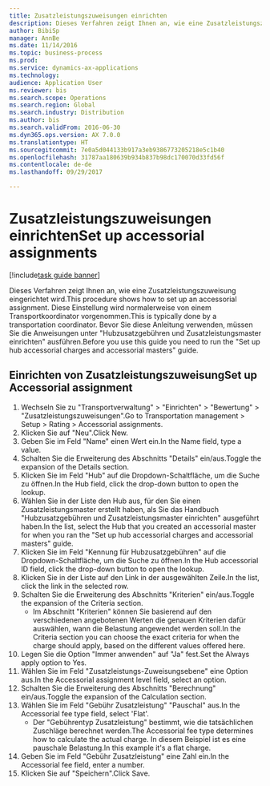 ```yaml
--- 
title: Zusatzleistungszuweisungen einrichten
description: Dieses Verfahren zeigt Ihnen an, wie eine Zusatzleistungszuweisung eingerichtet wird.
author: BibiSp
manager: AnnBe
ms.date: 11/14/2016
ms.topic: business-process
ms.prod: 
ms.service: dynamics-ax-applications
ms.technology: 
audience: Application User
ms.reviewer: bis
ms.search.scope: Operations
ms.search.region: Global
ms.search.industry: Distribution
ms.author: bis
ms.search.validFrom: 2016-06-30
ms.dyn365.ops.version: AX 7.0.0
ms.translationtype: HT
ms.sourcegitcommit: 7e0a5d044133b917a3eb9386773205218e5c1b40
ms.openlocfilehash: 31787aa180639b934b837b98dc170070d33fd56f
ms.contentlocale: de-de
ms.lasthandoff: 09/29/2017

---
```

# <a name="set-up-accessorial-assignments"></a><span data-ttu-id="073f6-103">Zusatzleistungszuweisungen einrichten</span><span class="sxs-lookup"><span data-stu-id="073f6-103">Set up accessorial assignments</span></span>

[!include[task guide banner](../../includes/task-guide-banner.md)]

<span data-ttu-id="073f6-104">Dieses Verfahren zeigt Ihnen an, wie eine Zusatzleistungszuweisung eingerichtet wird.</span><span class="sxs-lookup"><span data-stu-id="073f6-104">This procedure shows how to set up an accessorial assignment.</span></span> <span data-ttu-id="073f6-105">Diese Einstellung wird normalerweise von einem Transportkoordinator vorgenommen.</span><span class="sxs-lookup"><span data-stu-id="073f6-105">This is typically done by a transportation coordinator.</span></span> <span data-ttu-id="073f6-106">Bevor Sie diese Anleitung verwenden, müssen Sie die Anweisungen unter "Hubzusatzgebühren und Zusatzleistungsmaster einrichten" ausführen.</span><span class="sxs-lookup"><span data-stu-id="073f6-106">Before you use this guide you need to run the "Set up hub accessorial charges and accessorial masters" guide.</span></span>


## <a name="set-up-accessorial-assignment"></a><span data-ttu-id="073f6-107">Einrichten von Zusatzleistungszuweisung</span><span class="sxs-lookup"><span data-stu-id="073f6-107">Set up Accessorial assignment</span></span>
1. <span data-ttu-id="073f6-108">Wechseln Sie zu "Transportverwaltung" > "Einrichten" > "Bewertung" > "Zusatzleistungszuweisungen".</span><span class="sxs-lookup"><span data-stu-id="073f6-108">Go to Transportation management > Setup > Rating > Accessorial assignments.</span></span>
2. <span data-ttu-id="073f6-109">Klicken Sie auf "Neu".</span><span class="sxs-lookup"><span data-stu-id="073f6-109">Click New.</span></span>
3. <span data-ttu-id="073f6-110">Geben Sie im Feld "Name" einen Wert ein.</span><span class="sxs-lookup"><span data-stu-id="073f6-110">In the Name field, type a value.</span></span>
4. <span data-ttu-id="073f6-111">Schalten Sie die Erweiterung des Abschnitts "Details" ein/aus.</span><span class="sxs-lookup"><span data-stu-id="073f6-111">Toggle the expansion of the Details section.</span></span>
5. <span data-ttu-id="073f6-112">Klicken Sie im Feld "Hub" auf die Dropdown-Schaltfläche, um die Suche zu öffnen.</span><span class="sxs-lookup"><span data-stu-id="073f6-112">In the Hub field, click the drop-down button to open the lookup.</span></span>
6. <span data-ttu-id="073f6-113">Wählen Sie in der Liste den Hub aus, für den Sie einen Zusatzleistungsmaster erstellt haben, als Sie das Handbuch "Hubzusatzgebühren und Zusatzleistungsmaster einrichten" ausgeführt haben.</span><span class="sxs-lookup"><span data-stu-id="073f6-113">In the list, select the Hub that you created an accessorial master for when you ran the "Set up hub accessorial charges and accessorial masters" guide.</span></span> 
7. <span data-ttu-id="073f6-114">Klicken Sie im Feld "Kennung für Hubzusatzgebühren" auf die Dropdown-Schaltfläche, um die Suche zu öffnen.</span><span class="sxs-lookup"><span data-stu-id="073f6-114">In the Hub accessorial ID field, click the drop-down button to open the lookup.</span></span>
8. <span data-ttu-id="073f6-115">Klicken Sie in der Liste auf den Link in der ausgewählten Zeile.</span><span class="sxs-lookup"><span data-stu-id="073f6-115">In the list, click the link in the selected row.</span></span>
9. <span data-ttu-id="073f6-116">Schalten Sie die Erweiterung des Abschnitts "Kriterien" ein/aus.</span><span class="sxs-lookup"><span data-stu-id="073f6-116">Toggle the expansion of the Criteria section.</span></span>
    * <span data-ttu-id="073f6-117">Im Abschnitt "Kriterien" können Sie basierend auf den verschiedenen angebotenen Werten die genauen Kriterien dafür auswählen, wann die Belastung angewendet werden soll.</span><span class="sxs-lookup"><span data-stu-id="073f6-117">In the Criteria section you can choose the exact criteria for when the charge should apply, based on the different values offered here.</span></span>  
10. <span data-ttu-id="073f6-118">Legen Sie die Option "Immer anwenden" auf "Ja" fest.</span><span class="sxs-lookup"><span data-stu-id="073f6-118">Set the Always apply option to Yes.</span></span>
11. <span data-ttu-id="073f6-119">Wählen Sie im Feld "Zusatzleistungs-Zuweisungsebene" eine Option aus.</span><span class="sxs-lookup"><span data-stu-id="073f6-119">In the Accessorial assignment level field, select an option.</span></span>
12. <span data-ttu-id="073f6-120">Schalten Sie die Erweiterung des Abschnitts "Berechnung" ein/aus.</span><span class="sxs-lookup"><span data-stu-id="073f6-120">Toggle the expansion of the Calculation section.</span></span>
13. <span data-ttu-id="073f6-121">Wählen Sie im Feld "Gebühr Zusatzleistung" "Pauschal" aus.</span><span class="sxs-lookup"><span data-stu-id="073f6-121">In the Accessorial fee type field, select 'Flat'.</span></span>
    * <span data-ttu-id="073f6-122">Der "Gebührentyp Zusatzleistung" bestimmt, wie die tatsächlichen Zuschläge berechnet werden.</span><span class="sxs-lookup"><span data-stu-id="073f6-122">The Accessorial fee type determines how to calculate the actual charge.</span></span> <span data-ttu-id="073f6-123">In diesem Beispiel ist es eine pauschale Belastung.</span><span class="sxs-lookup"><span data-stu-id="073f6-123">In this example it's a flat charge.</span></span>  
14. <span data-ttu-id="073f6-124">Geben Sie im Feld "Gebühr Zusatzleistung" eine Zahl ein.</span><span class="sxs-lookup"><span data-stu-id="073f6-124">In the Accessorial fee field, enter a number.</span></span>
15. <span data-ttu-id="073f6-125">Klicken Sie auf "Speichern".</span><span class="sxs-lookup"><span data-stu-id="073f6-125">Click Save.</span></span>


